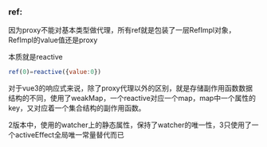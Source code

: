 ### ref:

因为proxy不能对基本类型做代理，所有ref就是包装了一层RefImpl对象，RefImpl的value值还是proxy

本质就是reactive

```js
ref(0)=reactive({value:0})
```

对于vue3的响应式来说，除了proxy代理以外的区别，就是存储副作用函数数据结构的不同，使用了weakMap，一个reactive对应一个map，map中一个属性的key，又对应着一个集合结构的副作用函数。

2版本中，使用的watcher上的静态属性，保持了watcher的唯一性，3只使用了一个activeEffect全局唯一常量替代而已

